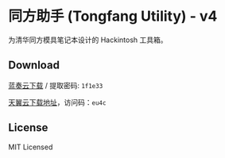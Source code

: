 # 同方助手 (Tongfang Utility) - v4

为清华同方模具笔记本设计的 Hackintosh 工具箱。

## Download

[蓝奏云下载](https://www.lanzouw.com/b0ephfc4d) / 提取密码: `1f1e33`

[天翼云下载地址](https://cloud.189.cn/t/uqiamyQRFRRz)，访问码：`eu4c`


## License

MIT Licensed